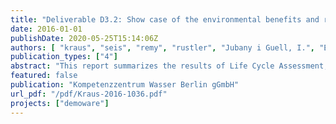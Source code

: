 ```yaml
---
title: "Deliverable D3.2: Show case of the environmental benefits and risk assessment of reuse schemes"
date: 2016-01-01
publishDate: 2020-05-25T15:14:06Z
authors: [ "kraus", "seis", "remy", "rustler", "Jubany i Guell, I.", "Espi, J. J.", "Clarens, F." ]
publication_types: ["4"]
abstract: "This report summarizes the results of Life Cycle Assessment, Water footprinting, and quantitative microbial and chemical risk assessment for selected demosites of water reuse in Europe, measuring the potential impacts of different types of water reuse on environment and human health. The case studies show that water reuse is often preferable from an environmental point of view in areas with water scarcity problems if compared to other alternatives such as water import or seawater desalination. Potential risks of water reuse for ecosystems or human health can be adequately managed if suitable processes for reclaimed water treatment are used and operated correctly. However, the study also shows the trade-offs between a higher level of reclaimed water treatment and increased environmental impacts from associated efforts in energy, chemicals and infrastructure. This inherent trade-off requires a site-specific assessment of reuse schemes to choose an adequate treatment scheme for risk management with reasonable global environmental impacts."
featured: false
publication: "Kompetenzzentrum Wasser Berlin gGmbH"
url_pdf: "/pdf/Kraus-2016-1036.pdf"
projects: ["demoware"]
---
```



